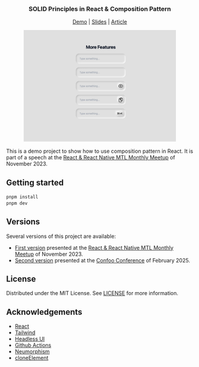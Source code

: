 <div align="center">
  <h3 text-align="center">
    SOLID Principles in React & Composition Pattern
  </h3>
  <p align="center">
    <a href="https://friedrith.github.io/react-composition">Demo</a> | <a href="https://friedrith.github.io/react-composition/slides">Slides</a> | <a href="https://thibault-friedrich.medium.com/keep-your-react-components-maintainable-with-solid-react-composition-codecraftsmanship-4-2969834e9ffa">Article</a>
  </p>

  <img src=".assets/screenshot.png" alt="Screenshot" height="300" />
</div>

This is a demo project to show how to use composition pattern in React. It is part of a speech at the [React & React Native MTL Monthly Meetup](https://www.meetup.com/react-mtl/events/294497412/) of November 2023.

## Getting started

```bash
pnpm install
pnpm dev
```

## Versions

Several versions of this project are available:

- [First version](https://github.com/friedrith/react-composition/tree/react-montreal-meetup) presented at the [React & React Native MTL Monthly Meetup](https://www.meetup.com/react-mtl/events/294497412/) of November 2023.
- [Second version](https://github.com/friedrith/react-composition/master) presented at the [Confoo Conference](https://confoo.ca/en/2025) of February 2025.

## License

Distributed under the MIT License. See [LICENSE](./LICENSE) for more information.

## Acknowledgements

- [React](https://reactjs.org/)
- [Tailwind](https://tailwindcss.com/)
- [Headless UI](https://headlessui.dev/)
- [Github Actions](https://github.com/features/actions)
- [Neumorphism](https://neumorphism.io)
- [cloneElement](https://react.dev/reference/react/cloneElement)
